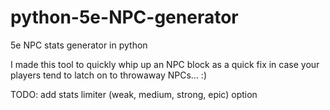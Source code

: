 # python-5e-NPC-generator
5e NPC stats generator in python

I made this tool to quickly whip up an NPC block as a quick fix in case your players tend to latch on to throwaway NPCs... :)

TODO: add stats limiter (weak, medium, strong, epic) option
